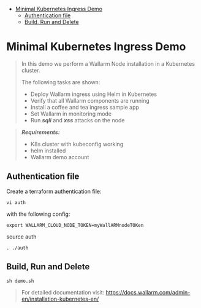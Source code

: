 - [Minimal Kubernetes Ingress Demo](#minimal-kubernetes-ingress-demo)
  - [Authentication file](#authentication-file)
  - [Build, Run and Delete](#build-run-and-delete)


# Minimal Kubernetes Ingress Demo

> In this demo we perform a Wallarm Node installation in a Kubernetes cluster.
> 
> The following tasks are shown:
> 
> - Deploy Wallarm ingress using Helm in Kubernetes 
> - Verify that all Wallarm components are running
> - Install a coffee and tea ingress sample app
> - Set Wallarm in monitoring mode 
> - Run ***sqli***
> and ***xss*** attacks on the node

> ***Requirements:***
> - K8s cluster with kubeconfig working 
> - helm installed
> - Wallarm demo account

## Authentication file
Create a terraform authentication file:

`vi auth`

with the following config:


```
export WALLARM_CLOUD_NODE_TOKEN=myWallARMnodeTOKen
```

source auth

```
. ./auth
```

## Build, Run and Delete

```
sh demo.sh
```

> For detailed documentation visit: https://docs.wallarm.com/admin-en/installation-kubernetes-en/


















